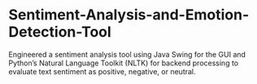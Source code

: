 # Sentiment-Analysis-and-Emotion-Detection-Tool
Engineered a sentiment analysis tool using Java Swing for the GUI and Python’s Natural Language Toolkit (NLTK) for backend processing to evaluate text sentiment as positive, negative, or neutral.
